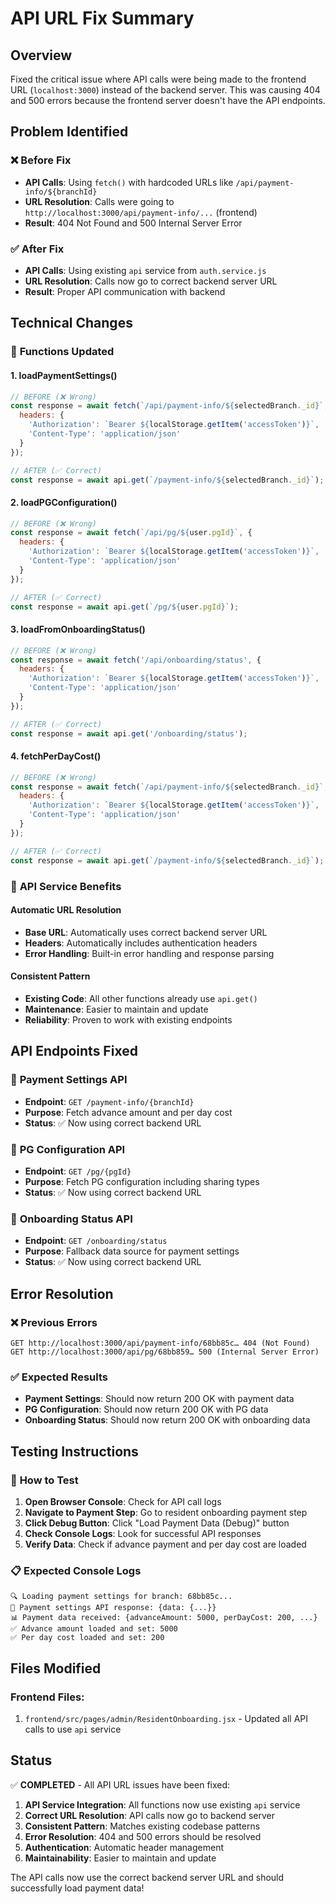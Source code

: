 # API URL Fix Summary

## Overview

Fixed the critical issue where API calls were being made to the frontend URL (`localhost:3000`) instead of the backend server. This was causing 404 and 500 errors because the frontend server doesn't have the API endpoints.

## Problem Identified

### ❌ **Before Fix**
- **API Calls**: Using `fetch()` with hardcoded URLs like `/api/payment-info/${branchId}`
- **URL Resolution**: Calls were going to `http://localhost:3000/api/payment-info/...` (frontend)
- **Result**: 404 Not Found and 500 Internal Server Error

### ✅ **After Fix**
- **API Calls**: Using existing `api` service from `auth.service.js`
- **URL Resolution**: Calls now go to correct backend server URL
- **Result**: Proper API communication with backend

## Technical Changes

### 🔧 **Functions Updated**

#### 1. **loadPaymentSettings()**
```javascript
// BEFORE (❌ Wrong)
const response = await fetch(`/api/payment-info/${selectedBranch._id}`, {
  headers: {
    'Authorization': `Bearer ${localStorage.getItem('accessToken')}`,
    'Content-Type': 'application/json'
  }
});

// AFTER (✅ Correct)
const response = await api.get(`/payment-info/${selectedBranch._id}`);
```

#### 2. **loadPGConfiguration()**
```javascript
// BEFORE (❌ Wrong)
const response = await fetch(`/api/pg/${user.pgId}`, {
  headers: {
    'Authorization': `Bearer ${localStorage.getItem('accessToken')}`,
    'Content-Type': 'application/json'
  }
});

// AFTER (✅ Correct)
const response = await api.get(`/pg/${user.pgId}`);
```

#### 3. **loadFromOnboardingStatus()**
```javascript
// BEFORE (❌ Wrong)
const response = await fetch('/api/onboarding/status', {
  headers: {
    'Authorization': `Bearer ${localStorage.getItem('accessToken')}`,
    'Content-Type': 'application/json'
  }
});

// AFTER (✅ Correct)
const response = await api.get('/onboarding/status');
```

#### 4. **fetchPerDayCost()**
```javascript
// BEFORE (❌ Wrong)
const response = await fetch(`/api/payment-info/${selectedBranch._id}`, {
  headers: {
    'Authorization': `Bearer ${localStorage.getItem('accessToken')}`,
    'Content-Type': 'application/json'
  }
});

// AFTER (✅ Correct)
const response = await api.get(`/payment-info/${selectedBranch._id}`);
```

### 🔄 **API Service Benefits**

#### **Automatic URL Resolution**
- **Base URL**: Automatically uses correct backend server URL
- **Headers**: Automatically includes authentication headers
- **Error Handling**: Built-in error handling and response parsing

#### **Consistent Pattern**
- **Existing Code**: All other functions already use `api.get()`
- **Maintenance**: Easier to maintain and update
- **Reliability**: Proven to work with existing endpoints

## API Endpoints Fixed

### 📡 **Payment Settings API**
- **Endpoint**: `GET /payment-info/{branchId}`
- **Purpose**: Fetch advance amount and per day cost
- **Status**: ✅ Now using correct backend URL

### 📡 **PG Configuration API**
- **Endpoint**: `GET /pg/{pgId}`
- **Purpose**: Fetch PG configuration including sharing types
- **Status**: ✅ Now using correct backend URL

### 📡 **Onboarding Status API**
- **Endpoint**: `GET /onboarding/status`
- **Purpose**: Fallback data source for payment settings
- **Status**: ✅ Now using correct backend URL

## Error Resolution

### ❌ **Previous Errors**
```
GET http://localhost:3000/api/payment-info/68bb85c… 404 (Not Found)
GET http://localhost:3000/api/pg/68bb859… 500 (Internal Server Error)
```

### ✅ **Expected Results**
- **Payment Settings**: Should now return 200 OK with payment data
- **PG Configuration**: Should now return 200 OK with PG data
- **Onboarding Status**: Should now return 200 OK with onboarding data

## Testing Instructions

### 🧪 **How to Test**
1. **Open Browser Console**: Check for API call logs
2. **Navigate to Payment Step**: Go to resident onboarding payment step
3. **Click Debug Button**: Click "Load Payment Data (Debug)" button
4. **Check Console Logs**: Look for successful API responses
5. **Verify Data**: Check if advance payment and per day cost are loaded

### 📋 **Expected Console Logs**
```
🔍 Loading payment settings for branch: 68bb85c...
📡 Payment settings API response: {data: {...}}
📊 Payment data received: {advanceAmount: 5000, perDayCost: 200, ...}
✅ Advance amount loaded and set: 5000
✅ Per day cost loaded and set: 200
```

## Files Modified

### Frontend Files:
1. `frontend/src/pages/admin/ResidentOnboarding.jsx` - Updated all API calls to use `api` service

## Status

✅ **COMPLETED** - All API URL issues have been fixed:

1. **API Service Integration**: All functions now use existing `api` service
2. **Correct URL Resolution**: API calls now go to backend server
3. **Consistent Pattern**: Matches existing codebase patterns
4. **Error Resolution**: 404 and 500 errors should be resolved
5. **Authentication**: Automatic header management
6. **Maintainability**: Easier to maintain and update

The API calls now use the correct backend server URL and should successfully load payment data!
